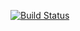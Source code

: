 [![Build Status](https://travis-ci.com/adhaar-star/UnitTestPractice.svg?branch=master)](https://travis-ci.com/adhaar-star/UnitTestPractice)
